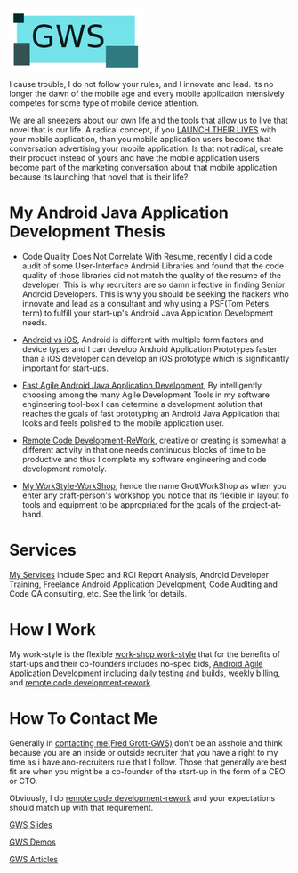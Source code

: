 ![GrottSpaceLogo](./readme_images/gws_logo.png)

I cause trouble, I do not follow your rules, and I innovate and lead. Its no longer
the dawn of the mobile age and every mobile application intensively competes for
some type of mobile device attention.

We are all sneezers about our own life and the tools that allow us to live that
novel that is our life. A radical concept, if you [LAUNCH THEIR LIVES](./readme_details/launch) with your mobile application, than you mobile application users become that conversation advertising your
mobile application. Is that not radical, create their product instead of yours and have the mobile application users become part of the marketing conversation about that
mobile application because its launching that novel that is their life?

# My Android Java Application Development Thesis

* Code Quality Does Not Correlate With Resume, recently I did a code audit of some
  User-Interface Android Libraries and found that the code quality of those libraries
  did not match the quality of the resume of the developer. This is why recruiters are so damn
  infective in finding Senior Android Developers. This is why you should be seeking the hackers
  who innovate and lead as a consultant and why using a PSF(Tom Peters term) to fulfill your
  start-up's Android Java Application Development needs.

* [Android vs iOS](./readme_details/android), Android is different with multiple form factors and
  device types and I can develop Android Application Prototypes faster than a iOS developer
  can develop an iOS prototype which is significantly important for start-ups.

* [Fast Agile Android Java Application Development](./readme_details/agile), By intelligently choosing
  among the many Agile Development Tools in my software engineering tool-box I can determine a
  development solution that reaches the goals of fast prototyping an Android Java Application that
  looks and feels polished to the mobile application user.

* [Remote Code Development-ReWork](./readme_details/rework), creative or creating is somewhat
  a different activity in that one needs continuous blocks of time to be productive and thus I complete
  my software engineering and code development remotely.

* [My WorkStyle-WorkShop](./readme_details/workshop), hence the name GrottWorkShop as when you enter any
  craft-person's workshop you notice that its flexible in layout fo tools and equipment to be appropriated
  for the goals of the project-at-hand.


# Services

[My Services](./readme_details/services) include Spec and ROI Report Analysis, Android Developer Training,
Freelance Android Application Development, Code Auditing and Code QA consulting, etc. See the link for details.


# How I Work

My work-style is the flexible [work-shop work-style](./readme_details/workshop) that for the benefits of
start-ups and their co-founders includes no-spec bids, [Android Agile Application Development](./readme_details/agile) including daily testing and builds,
weekly billing, and [remote code development-rework](./readme_details/rework).

# How To Contact Me

Generally in [contacting me(Fred Grott-GWS)](./readme_details/contact) don't be an asshole and think because you are an inside or
outside recruiter that you have a right to my time as i have ano-recruiters rule that I follow.
Those that generally are best fit are when you might be a co-founder of the start-up in the form of a
CEO or CTO.

Obviously, I do [remote code development-rework](./readme_details/rework) and your expectations
should match up with that requirement.






[GWS Slides](./readme_details/slides)

[GWS Demos](./readme_details/demos)

[GWS Articles](./readme_details/articles)
